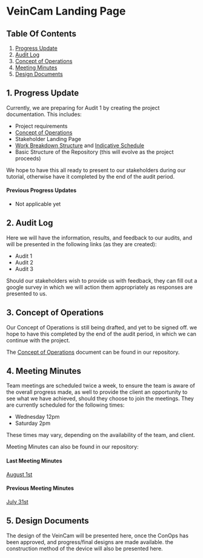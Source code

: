 # VeinCam Landing Page

## Table Of Contents
1. [Progress Update](#1-progress-update)
2. [Audit Log](#2-audit-log)
3. [Concept of Operations](#3-concept-of-operations)
4. [Meeting Minutes](#4-meeting-minutes)
5. [Design Documents](#5-design-documents)

## 1. Progress Update
Currently, we are preparing for Audit 1 by creating the project documentation. This includes:
* Project requirements
* [Concept of Operations](docs/CONOPS.md)
* Stakeholder Landing Page
* [Work Breakdown Structure](docs/WBS.md) and [Indicative Schedule](https://docs.google.com/spreadsheets/d/1nfNqFCF2ieP5CyVmqDSeZ3oXegxcCG4hojdd6fMcq9Y/edit?usp=sharing) 
* Basic Structure of the Repository (this will evolve as the project proceeds)

We hope to have this all ready to present to our stakeholders during our tutorial, otherwise have it completed by the end of the audit period.

#### Previous Progress Updates
* Not applicable yet

## 2. Audit Log
Here we will have the information, results, and feedback to our audits, and will be presented in the following links (as they are created):

* Audit 1
* Audit 2
* Audit 3

Should our stakeholders wish to provide us with feedback, they can fill out a google survey in which we will action them appropriately as responses are presented to us.

## 3. Concept of Operations
Our Concept of Operations is still being drafted, and yet to be signed off. we hope to have this completed by the end of the audit period, in which we can continue with the project.

The [Concept of Operations](docs/CONOPS.md) document can be found in our repository.

## 4. Meeting Minutes
Team meetings are scheduled twice a week, to ensure the team is aware of the overall progress made, as well to provide the client an opportunity to see what we have achieved, should they choose to join the meetings. They are currently scheduled for the following times:
* Wednesday 12pm
* Saturday 2pm

These times may vary, depending on the availability of the team, and client.

Meeting Minutes can also be found in our repository:

#### Last Meeting Minutes
[August 1st](Meeting-Minutes/Meeting-Minutes-1-8-2018.md)
#### Previous Meeting Minutes
[July 31st](Meeting-Minutes/Meeting-Minutes-31-7-2018.md)

## 5. Design Documents
The design of the VeinCam will be presented here, once the ConOps has been approved, and progress/final designs are made available. the construction method of the device will also be presented here.
